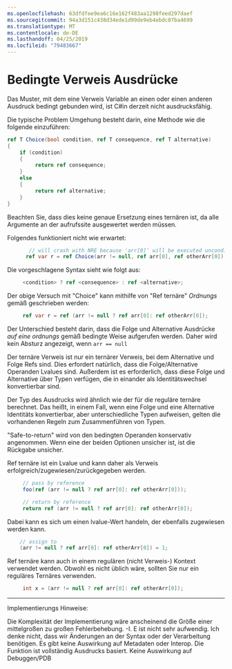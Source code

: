 ```yaml
---
ms.openlocfilehash: 63dfdfee9ea6c16e162f483aa1298feed297daef
ms.sourcegitcommit: 94a3d151c438d34ede1d99de9eb4ebdc07ba4699
ms.translationtype: MT
ms.contentlocale: de-DE
ms.lasthandoff: 04/25/2019
ms.locfileid: "79483667"
---
```

# <a name="conditional-ref-expressions"></a>Bedingte Verweis Ausdrücke

Das Muster, mit dem eine Verweis Variable an einen oder einen anderen Ausdruck bedingt gebunden wird, ist C#in derzeit nicht ausdrucksfähig.

Die typische Problem Umgehung besteht darin, eine Methode wie die folgende einzuführen:

```csharp
ref T Choice(bool condition, ref T consequence, ref T alternative)
{
    if (condition)
    {
         return ref consequence;
    }
    else
    {
         return ref alternative;
    }
}
```

Beachten Sie, dass dies keine genaue Ersetzung eines ternären ist, da alle Argumente an der aufrufssite ausgewertet werden müssen.

Folgendes funktioniert nicht wie erwartet:

```csharp
       // will crash with NRE because 'arr[0]' will be executed unconditionally
      ref var r = ref Choice(arr != null, ref arr[0], ref otherArr[0]);
```

Die vorgeschlagene Syntax sieht wie folgt aus:

```csharp
     <condition> ? ref <consequence> : ref <alternative>;
```

Der obige Versuch mit "Choice" kann mithilfe von "Ref ternäre" _Ordnungs_ gemäß geschrieben werden:

```csharp
     ref var r = ref (arr != null ? ref arr[0]: ref otherArr[0]);
```

Der Unterschied besteht darin, dass die Folge und Alternative Ausdrücke _auf eine ordnungs_ gemäß bedingte Weise aufgerufen werden. Daher wird kein Absturz angezeigt, wenn ```arr == null```

Der ternäre Verweis ist nur ein ternärer Verweis, bei dem Alternative und Folge Refs sind. Dies erfordert natürlich, dass die Folge/Alternative Operanden Lvalues sind. Außerdem ist es erforderlich, dass diese Folge und Alternative über Typen verfügen, die in einander als Identitätswechsel konvertierbar sind.

Der Typ des Ausdrucks wird ähnlich wie der für die reguläre ternäre berechnet. Das heißt, in einem Fall, wenn eine Folge und eine Alternative Identitäts konvertierbar, aber unterschiedliche Typen aufweisen, gelten die vorhandenen Regeln zum Zusammenführen von Typen.

"Safe-to-return" wird von den bedingten Operanden konservativ angenommen. Wenn eine der beiden Optionen unsicher ist, ist die Rückgabe unsicher.

Ref ternäre ist ein Lvalue und kann daher als Verweis erfolgreich/zugewiesen/zurückgegeben werden.

```csharp
     // pass by reference
     foo(ref (arr != null ? ref arr[0]: ref otherArr[0]));

     // return by reference
     return ref (arr != null ? ref arr[0]: ref otherArr[0]);
```

Dabei kann es sich um einen lvalue-Wert handeln, der ebenfalls zugewiesen werden kann. 

```csharp
    // assign to
    (arr != null ? ref arr[0]: ref otherArr[0]) = 1;
```

Ref ternäre kann auch in einem regulären (nicht Verweis-) Kontext verwendet werden. Obwohl es nicht üblich wäre, sollten Sie nur ein reguläres Ternäres verwenden.

```csharp
     int x = (arr != null ? ref arr[0]: ref otherArr[0]);
```


___

Implementierungs Hinweise: 

Die Komplexität der Implementierung wäre anscheinend die Größe einer mittelgroßen zu großen Fehlerbehebung. -I. E ist nicht sehr aufwendig.
Ich denke nicht, dass wir Änderungen an der Syntax oder der Verarbeitung benötigen.
Es gibt keine Auswirkung auf Metadaten oder Interop. Die Funktion ist vollständig Ausdrucks basiert.
Keine Auswirkung auf Debuggen/PDB
